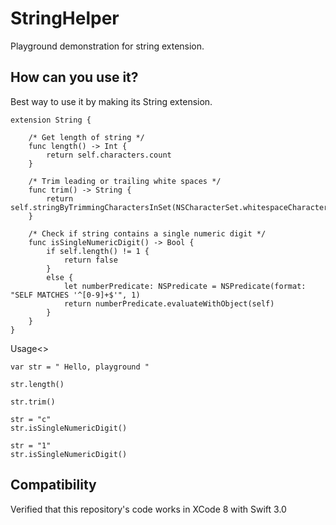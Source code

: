 # StringHelper

Playground demonstration for string extension.

## How can you use it?
Best way to use it by making its String extension.

```
extension String {
    
    /* Get length of string */
    func length() -> Int {
        return self.characters.count
    }
    
    /* Trim leading or trailing white spaces */
    func trim() -> String {
        return self.stringByTrimmingCharactersInSet(NSCharacterSet.whitespaceCharacterSet())
    }

    /* Check if string contains a single numeric digit */
    func isSingleNumericDigit() -> Bool {
        if self.length() != 1 {
            return false
        }
        else {
            let numberPredicate: NSPredicate = NSPredicate(format: "SELF MATCHES '^[0-9]+$'", 1)
            return numberPredicate.evaluateWithObject(self)
        }
    }
}
```
Usage<>

```
var str = " Hello, playground "

str.length()

str.trim()

str = "c"
str.isSingleNumericDigit()

str = "1"
str.isSingleNumericDigit()

```

## Compatibility
Verified that this repository's code works in XCode 8 with Swift 3.0
